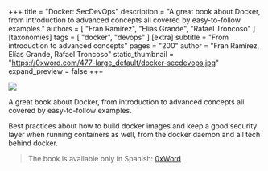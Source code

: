 +++
title = "Docker: SecDevOps"
description = "A great book about Docker, from introduction to advanced concepts all covered by easy-to-follow examples."
authors = [ "Fran Ramírez", "Elías Grande", "Rafael Troncoso" ]
[taxonomies]
tags = [ "docker", "devops" ]
[extra]
subtitle = "From introduction to advanced concepts"
pages = "200"
author = "Fran Ramírez, Elías Grande, Rafael Troncoso"
static_thumbnail = "https://0xword.com/477-large_default/docker-secdevops.jpg"
expand_preview = false
+++

<img border="0" src="https://0xword.com/477-large_default/docker-secdevops.jpg" >

<!-- more -->

A great book about Docker, from introduction to advanced concepts all covered by easy-to-follow examples.

Best practices about how to build docker images and keep a good security layer when running containers as well, from the docker daemon and all tech behind docker.

> The book is available only in Spanish: [0xWord](https://0xword.com/es/libros/103-docker-secdevops.html)
